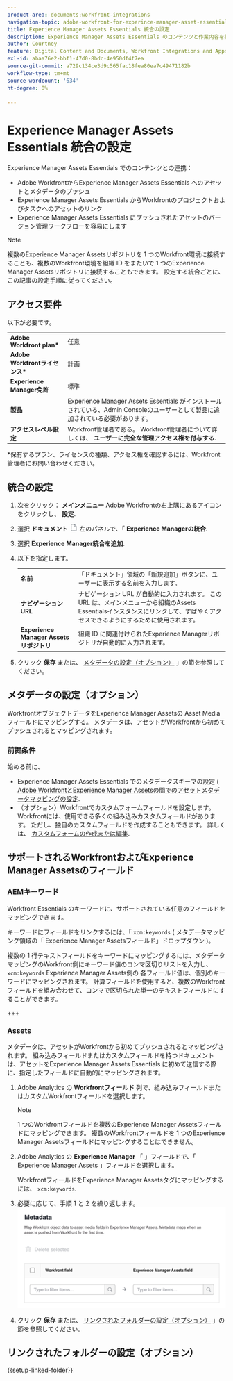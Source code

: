 ```yaml
---
product-area: documents;workfront-integrations
navigation-topic: adobe-workfront-for-experince-manager-asset-essentials
title: Experience Manager Assets Essentials 統合の設定
description: Experience Manager Assets Essentials のコンテンツと作業内容を接続します。
author: Courtney
feature: Digital Content and Documents, Workfront Integrations and Apps
exl-id: abaa76e2-bbf1-47d0-8bdc-4e950df4f7ea
source-git-commit: a729c134ce3d9c565fac18fea80ea7c49471182b
workflow-type: tm+mt
source-wordcount: '634'
ht-degree: 0%

---
```


# Experience Manager Assets Essentials 統合の設定

Experience Manager Assets Essentials でのコンテンツとの連携：

* Adobe WorkfrontからExperience Manager Assets Essentials へのアセットとメタデータのプッシュ&#x200B;
* Experience Manager Assets Essentials からWorkfrontのプロジェクトおよびタスクへのアセットのリ&#x200B;ンク
* Experience Manager Assets Essentials にプッシュされたアセットのバージョン管理ワークフローを容易にします

>[!NOTE]
>
>複数のExperience Manager Assetsリポジトリを 1 つのWorkfront環境に接続することも、複数のWorkfront環境を組織 ID をまたいで 1 つのExperience Manager Assetsリポジトリに接続することもできます。 設定する統合ごとに、この記事の設定手順に従ってください。

## アクセス要件

以下が必要です。

<table>
  <tr>
   <td><strong>Adobe Workfront plan*</strong>
   </td>
   <td>任意
   </td>
  </tr>
  <tr>
   <td><strong>Adobe Workfrontライセンス*</strong>
   </td>
   <td>計画
   </td>
  </tr>
  <tr>
   <td><strong>Experience Manager免許</strong>
   </td>
   <td>標準
   </td>
  </tr>
  <tr>
   <td><strong>製品</strong>
   </td>
   <td>Experience Manager Assets Essentials がインストールされている、Admin Consoleのユーザーとして製品に追加されている必要があります。
   </td>
  </tr>
  <tr>
   <td><strong>アクセスレベル設定</strong>
   </td>
   <td>Workfront管理者である。 Workfront管理者について詳しくは、 <strong>ユーザーに完全な管理アクセス権を付与する</strong>.
   </td>
  </tr>
</table>


*保有するプラン、ライセンスの種類、アクセス権を確認するには、Workfront管理者にお問い合わせください。


## 統合の設定

1. 次をクリック： **メインメニュー** Adobe Workfrontの右上隅にあるアイコンをクリックし、 **設定**.
1. 選択  **ドキュメント** ![ドキュメントアイコン](assets/document-icon.png) 左のパネルで、「 **Experience Managerの統合**.
1. 選択 **Experience Manager統合を追加**.
1. 以下を指定します。

   <table>
   <tr>
      <td><strong>名前</strong>
      </td>
      <td>「ドキュメント」領域の「新規追加」ボタンに、ユーザーに表示する名前を入力します。
      </td>
   </tr>
   <tr>
      <td><strong>ナビゲーション URL</strong>
      </td>
      <td>ナビゲーション URL が自動的に入力されます。 この URL は、メインメニューから組織のAssets Essentialsインスタンスにリンクして、すばやくアクセスできるようにするために使用されます。
      </td>
   </tr>
   <tr>
      <td>
      <strong>Experience Manager Assetsリポジトリ</strong>
      </td>
      <td>
      組織 ID に関連付けられたExperience Managerリポジトリが自動的に入力されます。
      </td>
   </tr>
   </table>

1. クリック **保存** または、 [メタデータの設定（オプション）](#set-up-metadata-optional) 」の節を参照してください。


## メタデータの設定（オプション）

WorkfrontオブジェクトデータをExperience Manager Assetsの Asset Media フィールドにマッピングする。 メタデータは、アセットがWorkfrontから初めてプッシュされるとマッピングされます。


### 前提条件

始める前に、

* Experience Manager Assets Essentials でのメタデータスキーマの設定 ( [Adobe WorkfrontとExperience Manager Assetsの間でのアセットメタデータマッピングの設定](https://experienceleague.adobe.com/docs/experience-manager-cloud-service/content/assets/integrations/configure-asset-metadata-mapping.html?lang=en).
* （オプション）Workfrontでカスタムフォームフィールドを設定します。 Workfrontには、使用できる多くの組み込みカスタムフィールドがあります。 ただし、独自のカスタムフィールドを作成することもできます。 詳しくは、 [カスタムフォームの作成または編集](/help/quicksilver/administration-and-setup/customize-workfront/create-manage-custom-forms/create-or-edit-a-custom-form.md).

## サポートされるWorkfrontおよびExperience Manager Assetsのフィールド

### AEMキーワード

Workfront Essentials のキーワードに、サポートされている任意のフィールドをマッピングできます。

キーワードにフィールドをリンクするには、「 `xcm:keywords` ( メタデータマッピング領域の「 Experience Manager Assetsフィールド」ドロップダウン )。

複数の 1 行テキストフィールドをキーワードにマッピングするには、メタデータマッピングのWorkfront側にキーワード値のコンマ区切りリストを入力し、 `xcm:keywords` Experience Manager Assets側の 各フィールド値は、個別のキーワードにマッピングされます。 計算フィールドを使用すると、複数のWorkfrontフィールドを組み合わせて、コンマで区切られた単一のテキストフィールドにすることができます。

<!--
Look for essentials article
For more information on keywords in Experience Manager Assets, including how to create and manage keywords, see [Administering Tags]( https://experienceleague.adobe.com/docs/experience-manager-64/administering/contentmanagement/tags.html?lang=en).
-->

+++


### Assets

メタデータは、アセットがWorkfrontから初めてプッシュされるとマッピングされます。 組み込みフィールドまたはカスタムフィールドを持つドキュメントは、アセットをExperience Manager Assets Essentials に初めて送信する際に、指定したフィールドに自動的にマッピングされます。

1. Adobe Analytics の **Workfrontフィールド** 列で、組み込みフィールドまたはカスタムWorkfrontフィールドを選択します。
   >[!NOTE]
   >
   >1 つのWorkfrontフィールドを複数のExperience Manager Assetsフィールドにマッピングできます。 複数のWorkfrontフィールドを 1 つのExperience Manager Assetsフィールドにマッピングすることはできません。
1. Adobe Analytics の **Experience Manager** 「 」フィールドで、「 Experience Manager Assets 」フィールドを選択します。

   WorkfrontフィールドをExperience Manager Assetsタグにマッピングするには、 `xcm:keywords`.
1. 必要に応じて、手順 1 と 2 を繰り返します。
   ![メタデータを有効にする](assets/metadata-assets-essentials.png)
1. クリック **保存** または、 [リンクされたフォルダーの設定（オプション）](#set-up-linked-folders-optional) 」の節を参照してください。


## リンクされたフォルダーの設定（オプション）

{{setup-linked-folder}}
